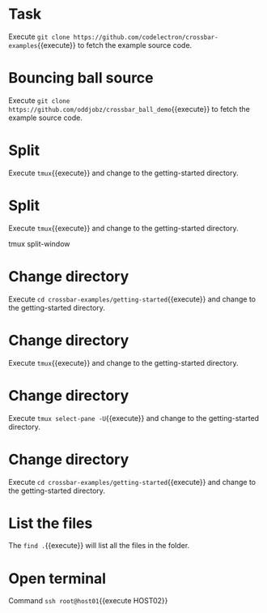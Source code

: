 
# Task 
Execute `git clone https://github.com/codelectron/crossbar-examples`{{execute}} to fetch the example source code.

# Bouncing ball source
Execute `git clone https://github.com/oddjobz/crossbar_ball_demo`{{execute}} to fetch the example source code.

# Split 
Execute `tmux`{{execute}} and change to the getting-started directory.

# Split 
Execute `tmux`{{execute}} and change to the getting-started directory.

tmux split-window

# Change directory
Execute `cd crossbar-examples/getting-started`{{execute}} and change to the getting-started directory.


# Change directory
Execute `tmux`{{execute}} and change to the getting-started directory.


# Change directory
Execute `tmux select-pane -U`{{execute}} and change to the getting-started directory.


# Change directory
Execute `cd crossbar-examples/getting-started`{{execute}} and change to the getting-started directory.

# List the files
The `find .`{{execute}} will list all the files in the folder.

# Open terminal
Command `ssh root@host01`{{execute HOST02}}

